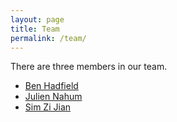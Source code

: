```yaml
---
layout: page
title: Team
permalink: /team/
---
```


There are three members in our team.
- [Ben Hadfield](https://github.com/benjaminhadfield)
- [Julien Nahum]()
- [Sim Zi Jian](https://github.com/zcabzjs)
